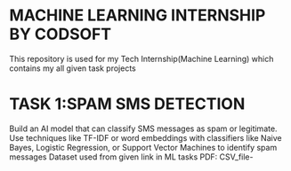 # MACHINE LEARNING INTERNSHIP BY CODSOFT
This repository is used for my Tech Internship(Machine Learning) which contains my all given task projects
# TASK 1:SPAM SMS DETECTION
Build an AI model that can classify SMS messages as spam or legitimate. Use techniques like TF-IDF or word embeddings with classifiers like Naive Bayes, Logistic Regression, or Support Vector Machines to identify spam messages
Dataset used from given link in ML tasks PDF: CSV_file-
